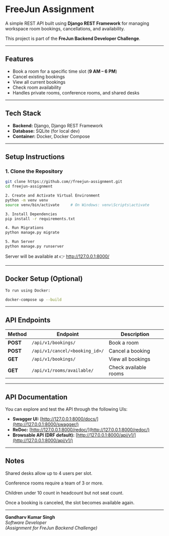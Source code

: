 # FreeJun Assignment

A simple REST API built using **Django REST Framework** for managing workspace room bookings, cancellations, and availability.

This project is part of the **FreJun Backend Developer Challenge**.

---

## Features

- Book a room for a specific time slot (**9 AM – 6 PM**)
- Cancel existing bookings
- View all current bookings
- Check room availability
- Handles private rooms, conference rooms, and shared desks

---

## Tech Stack

- **Backend:** Django, Django REST Framework
- **Database:** SQLite (for local dev)
- **Container:** Docker, Docker Compose

---

## Setup Instructions

### 1. Clone the Repository
```bash
git clone https://github.com//freejun-assignment.git
cd freejun-assignment

2. Create and Activate Virtual Environment
python -m venv venv
source venv/bin/activate     # On Windows: venv\Scripts\activate

3. Install Dependencies
pip install -r requirements.txt

4. Run Migrations
python manage.py migrate

5. Run Server
python manage.py runserver

```
Server will be available at 👉 http://127.0.0.1:8000/

---
## Docker Setup (Optional)
```bash
To run using Docker:

docker-compose up --build
```
---
## API Endpoints

| Method | Endpoint | Description |
|---------|-----------|-------------|
| **POST** | `/api/v1/bookings/` | Book a room |
| **POST** | `/api/v1/cancel/<booking_id>/` | Cancel a booking |
| **GET** | `/api/v1/bookings/` | View all bookings |
| **GET** | `/api/v1/rooms/available/` | Check available rooms |

---

## API Documentation

You can explore and test the API through the following UIs:

- **Swagger UI:** [http://127.0.0.1:8000/docs/](http://127.0.0.1:8000/swagger/)
- **ReDoc:** [http://127.0.0.1:8000/redoc/](http://127.0.0.1:8000/redoc/)
- **Browsable API (DRF default):** [http://127.0.0.1:8000/api/v1/](http://127.0.0.1:8000/api/v1/)

---

## Notes

Shared desks allow up to 4 users per slot.

Conference rooms require a team of 3 or more.

Children under 10 count in headcount but not seat count.

Once a booking is canceled, the slot becomes available again.

---
**Gandharv Kumar Singh**  
*Software Developer*  
*(Assignment for FreJun Backend Challenge)*
